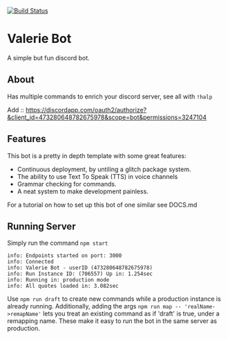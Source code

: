 [![Build Status](https://travis-ci.org/jhburns/val-bot.svg?branch=master)](https://travis-ci.org/jhburns/val-bot)

# Valerie Bot 
A simple but fun discord bot.

## About

Has multiple commands to enrich your discord server, see all with `!halp`

Add :: https://discordapp.com/oauth2/authorize?&client_id=473280648782675978&scope=bot&permissions=3247104



## Features
This bot is a pretty in depth template with some great features:
- Continuous deployment, by untiling a glitch package system.
- The ability to use Text To Speak (TTS) in voice channels
- Grammar checking for commands.
- A neat system to make development painless.

For a tutorial on how to set up this bot of one similar see DOCS.md

## Running Server

Simply run the command `npm start`

```
info: Endpoints started on port: 3000
info: Connected
info: Valerie Bot - userID (473280648782675978)
info: Run Instance ID: (706557) Up in: 1.254sec
info: Running in: production mode
info: All quotes loaded in: 3.082sec
````

Use `npm run draft` to create new commands while a production instance is already running.
Additionally, adding the args `npm run map -- 'realName->remapName'` lets you treat an existing command
as if 'draft' is true, under a remapping name. These make it easy to run the bot in the same server as production.
 
 